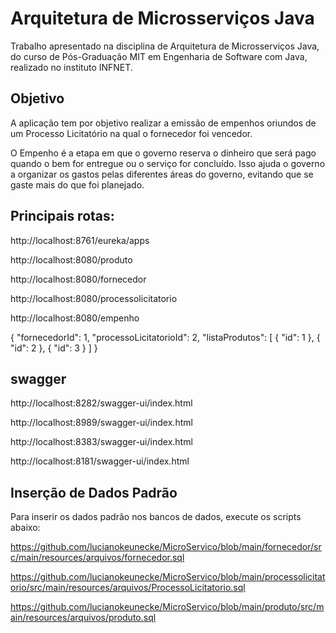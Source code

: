 # Arquitetura de Microsserviços Java

Trabalho apresentado na disciplina de Arquitetura de Microsserviços Java, do curso de Pós-Graduação MIT em Engenharia de Software com Java, realizado no instituto INFNET.

## Objetivo

A aplicação tem por objetivo realizar a emissão de empenhos oriundos de um Processo Licitatório na qual o fornecedor foi vencedor.

O Empenho é a etapa em que o governo reserva o dinheiro que será pago quando o bem for entregue ou o serviço for concluído. Isso ajuda o governo a organizar os gastos pelas diferentes áreas do governo, evitando que se gaste mais do que foi planejado.

## Principais rotas:

http://localhost:8761/eureka/apps

http://localhost:8080/produto

http://localhost:8080/fornecedor

http://localhost:8080/processolicitatorio

http://localhost:8080/empenho

{
    "fornecedorId": 1,
    "processoLicitatorioId": 2,
    "listaProdutos": [
    {
        "id": 1
    },
    {
        "id": 2
    },
    {
        "id": 3
    }
]
}

## swagger

http://localhost:8282/swagger-ui/index.html

http://localhost:8989/swagger-ui/index.html

http://localhost:8383/swagger-ui/index.html

http://localhost:8181/swagger-ui/index.html

## Inserção de Dados Padrão

Para inserir os dados padrão nos bancos de dados, execute os scripts abaixo:

https://github.com/lucianokeunecke/MicroServico/blob/main/fornecedor/src/main/resources/arquivos/fornecedor.sql

https://github.com/lucianokeunecke/MicroServico/blob/main/processolicitatorio/src/main/resources/arquivos/ProcessoLicitatorio.sql

https://github.com/lucianokeunecke/MicroServico/blob/main/produto/src/main/resources/arquivos/produto.sql
